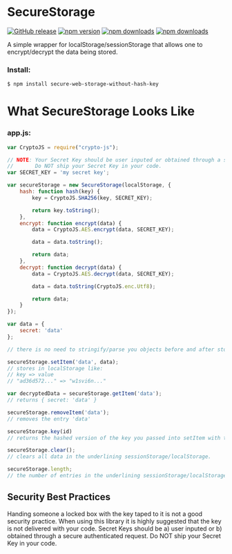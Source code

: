 # SecureStorage

[![GitHub release](https://img.shields.io/github/release/Mike96angelo/Secure-Storage.svg?maxAge=21600)](https://github.com/Mike96Angelo/Secure-Storage/releases)
[![npm version](https://img.shields.io/npm/v/secure-web-storage.svg?maxAge=21600)](https://www.npmjs.com/package/secure-web-storage)
[![npm downloads](https://img.shields.io/npm/dm/secure-web-storage.svg?maxAge=604800)](https://npm-stat.com/charts.html?package=secure-web-storage&from=2017-02-8)
[![npm downloads](https://img.shields.io/npm/dt/secure-web-storage.svg?maxAge=604800)](https://npm-stat.com/charts.html?package=secure-web-storage&from=2017-02-8)

A simple wrapper for localStorage/sessionStorage that allows one to encrypt/decrypt the data being stored.

### Install:
```
$ npm install secure-web-storage-without-hash-key
```
# What SecureStorage Looks Like
<!-- * [Docs](docs/javascript-api.md) -->
<!-- * [JSFiddle](https://jsfiddle.net/fypyk2jp/4/) -->

### app.js:

```JavaScript
var CryptoJS = require("crypto-js");

// NOTE: Your Secret Key should be user inputed or obtained through a secure authenticated request.
//       Do NOT ship your Secret Key in your code.
var SECRET_KEY = 'my secret key';

var secureStorage = new SecureStorage(localStorage, {
    hash: function hash(key) {
        key = CryptoJS.SHA256(key, SECRET_KEY);

        return key.toString();
    },
    encrypt: function encrypt(data) {
        data = CryptoJS.AES.encrypt(data, SECRET_KEY);

        data = data.toString();

        return data;
    },
    decrypt: function decrypt(data) {
        data = CryptoJS.AES.decrypt(data, SECRET_KEY);

        data = data.toString(CryptoJS.enc.Utf8);

        return data;
    }
});

var data = {
    secret: 'data'
};

// there is no need to stringify/parse you objects before and after storing.

secureStorage.setItem('data', data);
// stores in localStorage like:
// key => value
// "ad36d572..." => "w1svi6n..."

var decryptedData = secureStorage.getItem('data');
// returns { secret: 'data' }

secureStorage.removeItem('data');
// removes the entry 'data'

secureStorage.key(id)
// returns the hashed version of the key you passed into setItem with the given id.

secureStorage.clear();
// clears all data in the underlining sessionStorage/localStorage.

secureStorage.length;
// the number of entries in the underlining sessionStorage/localStorage.

```
## Security Best Practices 
Handing someone a locked box with the key taped to it is not a good security practice. When using this library it is highly suggested that the key is not delivered with your code.  Secret Keys should be a) user inputed or b) obtained through a secure authenticated request. Do NOT ship your Secret Key in your code.
